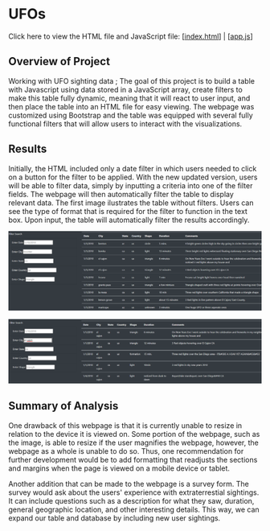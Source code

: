 # UFOs
Click here to view the HTML file and JavaScript file: [[index.html](https://github.com/dgeroux/UFOs/blob/main/index.html)] | [[app.js](https://github.com/dgeroux/UFOs/blob/main/static/js/app.js)]

## Overview of Project
Working with UFO sighting data ; The goal of this project is to build a table with Javascript using data stored in a JavaScript array, create filters to make this table fully dynamic, meaning that it will react to user input, and then place the table into an HTML file for easy viewing. The webpage was customized using Bootstrap and the table was equipped with several fully functional filters that will allow users to interact with the visualizations.

## Results
Initially, the HTML included only a date filter in which users needed to click on a button for the filter to be applied. With the new updated version, users will be able to filter data, simply by inputting a criteria into one of the filter fields. The webpage will then automatically filter the table to display relevant data. The first image ilustrates the table without filters. Users can see the type of format that is required for the filter to function in the text box. Upon input, the table will automatically filter the results accordingly.

![photo](https://github.com/dgeroux/UFOs/blob/main/unfiltered_table.PNG)

![photo](https://github.com/dgeroux/UFOs/blob/main/filtered_table.PNG)

## Summary of Analysis
One drawback of this webpage is that it is currently unable to resize in relation to the device it is viewed on. Some portion of the webpage, such as the image, is able to resize if the user magnifies the webpage, however, the webpage as a whole is unable to do so. Thus, one recommendation for further development would be to add formatting that readjusts the sections and margins when the page is viewed on a mobile device or tablet. 

Another addition that can be made to the webpage is a survey form. The survey would ask about the users' experience with extraterrestial sightings. It can include questions such as a description for what they saw, duration, general geographic location, and other interesting details. This way, we can expand our table and database by including new user sightings. 
